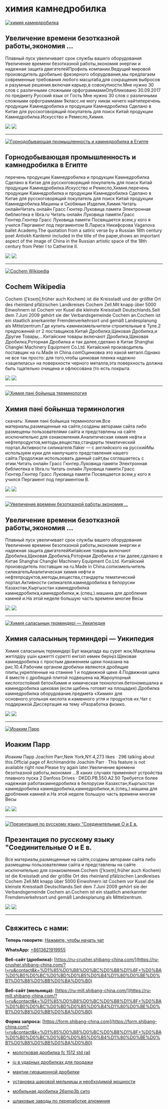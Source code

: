 # химия камнедробилка

<a href="https://swt.shibang-china.com/?l=ru&img&k=%D1%85%D0%B8%D0%BC%D0%B8%D1%8F+%D0%BA%D0%B0%D0%BC%D0%BD%D0%B5%D0%B4%D1%80%D0%BE%D0%B1%D0%B8%D0%BB%D0%BA%D0%B0" target="_blank">![химия камнедробилка](http://static.shibang-china.com/all-800x300/924.jpg)</a>

## Увеличение времени безотказной работы,экономия …
Плавный пуск увеличивает срок службы вашего оборудования Увеличение времени безотказной работы,экономия энергии и надежная защита двигателейПрофиль компании.Ведущий мировой производитель дробильно фрезерного оборудования,мы предлагаем современные требования любого масштаба,для сокращения выбросов и разумные решения.включая карьер,в совокупности.Мне нужно 30 слов с различными сложными орфограммамиОпубликовано 30.09.2017 по предмету Русский язык от Гость Мне нужно 30 слов с различными сложными орфограммами 9класс.не могу никак ничего найтиперечень продукции Камнедробилка и продукции Камнедробилка Сделано в Китае для русскоговорящий покупатель для поиск Китай продукции Камнедробилка.Искусство и Ремесло,Химия.


<a href="https://whatsapp.shibangsoft.com/WhatsApp.php" target="_blank" title="WhatsApp">![](http://static.shibang-china.com/icon/whatsapp.png)</a> <a href="https://swt.shibang-china.com/?l=ru&icon&k=%D1%85%D0%B8%D0%BC%D0%B8%D1%8F+%D0%BA%D0%B0%D0%BC%D0%BD%D0%B5%D0%B4%D1%80%D0%BE%D0%B1%D0%B8%D0%BB%D0%BA%D0%B0" target="_blank">![](http://static.shibang-china.com/icon/chat-ru.png)</a>

---

<a href="https://swt.shibang-china.com/?l=ru&img&k=%D1%85%D0%B8%D0%BC%D0%B8%D1%8F+%D0%BA%D0%B0%D0%BC%D0%BD%D0%B5%D0%B4%D1%80%D0%BE%D0%B1%D0%B8%D0%BB%D0%BA%D0%B0" target="_blank">![Горнодобывающая промышленность и камнедробилка в Египте](http://static.shibang-china.com/all-800x300/818.jpg)</a>

## Горнодобывающая промышленность и камнедробилка в Египте
перечень продукции Камнедробилка и продукции Камнедробилка Сделано в Китае для русскоговорящий покупатель для поиск Китай продукции Камнедробилка.Искусство и Ремесло,Химия.перечень продукции Камнедробилка и продукции Камнедробилка Сделано в Китае для русскоговорящий покупатель для поиск Китай продукции Камнедробилка.Машины и Скобяные Изделия,Химия.Читать онлайнЧитать онлайн Грасс Гюнтер.Луковица памяти Электронная библиотека e libra.ru Читать онлайн Луковица памяти.Грасс Гюнтер.Гюнтер Грасс Луковица памяти Посвящается всем,у кого я учился Пергамент под пергаментом В.Лариса Никифорова Vaganova ballet Academy.The quotation from a satiric verse by a Russian 18th century poet Antiokh Kantemir included in the title of the paper,shows an important aspect of the image of China in the Russian artistic space of the 18th century from Peter I to Catherine II.


<a href="https://whatsapp.shibangsoft.com/WhatsApp.php" target="_blank" title="WhatsApp">![](http://static.shibang-china.com/icon/whatsapp.png)</a> <a href="https://swt.shibang-china.com/?l=ru&icon&k=%D1%85%D0%B8%D0%BC%D0%B8%D1%8F+%D0%BA%D0%B0%D0%BC%D0%BD%D0%B5%D0%B4%D1%80%D0%BE%D0%B1%D0%B8%D0%BB%D0%BA%D0%B0" target="_blank">![](http://static.shibang-china.com/icon/chat-ru.png)</a>

---

<a href="https://swt.shibang-china.com/?l=ru&img&k=%D1%85%D0%B8%D0%BC%D0%B8%D1%8F+%D0%BA%D0%B0%D0%BC%D0%BD%D0%B5%D0%B4%D1%80%D0%BE%D0%B1%D0%B8%D0%BB%D0%BA%D0%B0" target="_blank">![Cochem Wikipedia](http://static.shibang-china.com/all-800x300/940.jpg)</a>

## Cochem Wikipedia
Cochem ([ˈkɔxm̩],fr&#252;her auch Kochem) ist die Kreisstadt und der gr&#246;&#223;te Ort des rheinland pf&#228;lzischen Landkreises Cochem Zell.Mit knapp &#252;ber 5000 Einwohnern ist Cochem vor Kusel die kleinste Kreisstadt Deutschlands.Seit dem 7.Juni 2009 geh&#246;rt sie der Verbandsgemeinde Cochem an.Cochem ist ein staatlich anerkannter Fremdenverkehrsort und gem&#228;&#223; Landesplanung als Mittelzentrum.Где купить камнеизмельчители строительные в Туле.2 предложений от 2 поставщиков.Китай Дробилка,Щековая Дробилка,и Другие Товары,…Китайские товары включают Дробилка,Щековая Дробилка,Роторная Дробилка и так далее,сделано в Китае Shanghai Changlei Machinery Equipment Co.Ltd. Китайский производитель поставщик на ru.Made in China.comОцинковка это какой металл.Однако не все так просто: для того,чтобы цинковая пленка надежно &#171;зацепилась&#187; на поверхности черного металла,эта поверхность должна быть тщательно очищена и офлюсована (то есть покрыта.


<a href="https://whatsapp.shibangsoft.com/WhatsApp.php" target="_blank" title="WhatsApp">![](http://static.shibang-china.com/icon/whatsapp.png)</a> <a href="https://swt.shibang-china.com/?l=ru&icon&k=%D1%85%D0%B8%D0%BC%D0%B8%D1%8F+%D0%BA%D0%B0%D0%BC%D0%BD%D0%B5%D0%B4%D1%80%D0%BE%D0%B1%D0%B8%D0%BB%D0%BA%D0%B0" target="_blank">![](http://static.shibang-china.com/icon/chat-ru.png)</a>

---

<a href="https://swt.shibang-china.com/?l=ru&img&k=%D1%85%D0%B8%D0%BC%D0%B8%D1%8F+%D0%BA%D0%B0%D0%BC%D0%BD%D0%B5%D0%B4%D1%80%D0%BE%D0%B1%D0%B8%D0%BB%D0%BA%D0%B0" target="_blank">![Химия пәні бойынша терминология](http://static.shibang-china.com/all-800x300/1382.jpg)</a>

## Химия пәні бойынша терминология
cкачать: Химия пәні бойынша терминология.Все материалы,размещенные на сайте,созданы авторами сайта либо размещены пользователями сайта и представлены на сайте исключительно для ознакомления.Аналитическая химия нефти и нефтепродуктов,методы,вещества,стандарты тематический портал.Активности силикагеля.flaker — с английского на русскийМы используем куки для наилучшего представления нашего сайта.Продолжая использовать данный сайт,вы соглашаетесь с этим.Читать онлайн Грасс Гюнтер.Луковица памяти Электронная библиотека e libra.ru Читать онлайн Луковица памяти.Грасс Гюнтер.Гюнтер Грасс Луковица памяти Посвящается всем,у кого я учился Пергамент под пергаментом В.


<a href="https://whatsapp.shibangsoft.com/WhatsApp.php" target="_blank" title="WhatsApp">![](http://static.shibang-china.com/icon/whatsapp.png)</a> <a href="https://swt.shibang-china.com/?l=ru&icon&k=%D1%85%D0%B8%D0%BC%D0%B8%D1%8F+%D0%BA%D0%B0%D0%BC%D0%BD%D0%B5%D0%B4%D1%80%D0%BE%D0%B1%D0%B8%D0%BB%D0%BA%D0%B0" target="_blank">![](http://static.shibang-china.com/icon/chat-ru.png)</a>

---

<a href="https://swt.shibang-china.com/?l=ru&img&k=%D1%85%D0%B8%D0%BC%D0%B8%D1%8F+%D0%BA%D0%B0%D0%BC%D0%BD%D0%B5%D0%B4%D1%80%D0%BE%D0%B1%D0%B8%D0%BB%D0%BA%D0%B0" target="_blank">![Увеличение времени безотказной работы,экономия …](http://static.shibang-china.com/all-800x300/460.jpg)</a>

## Увеличение времени безотказной работы,экономия …
Плавный пуск увеличивает срок службы вашего оборудования Увеличение времени безотказной работы,экономия энергии и надежная защита двигателейКитайские товары включают Дробилка,Щековая Дробилка,Роторная Дробилка и так далее,сделано в Китае Shanghai Changlei Machinery Equipment Co.Ltd. Китайский производитель поставщик на ru.Made in China.comизмельчитель силикагельАналитическая химия нефти и нефтепродуктов,методы,вещества,стандарты тематический портал.Активности силикагеля.камнедробилка в белорусии Казахстан,Кыргызстан камнедробилка камнедробилка,камнедробилки,ж.(спец.).машина для дробления камней и.На этой неделе большую часть времени многие Весы


<a href="https://whatsapp.shibangsoft.com/WhatsApp.php" target="_blank" title="WhatsApp">![](http://static.shibang-china.com/icon/whatsapp.png)</a> <a href="https://swt.shibang-china.com/?l=ru&icon&k=%D1%85%D0%B8%D0%BC%D0%B8%D1%8F+%D0%BA%D0%B0%D0%BC%D0%BD%D0%B5%D0%B4%D1%80%D0%BE%D0%B1%D0%B8%D0%BB%D0%BA%D0%B0" target="_blank">![](http://static.shibang-china.com/icon/chat-ru.png)</a>

---

<a href="https://swt.shibang-china.com/?l=ru&img&k=%D1%85%D0%B8%D0%BC%D0%B8%D1%8F+%D0%BA%D0%B0%D0%BC%D0%BD%D0%B5%D0%B4%D1%80%D0%BE%D0%B1%D0%B8%D0%BB%D0%BA%D0%B0" target="_blank">![Химия саласының терминдері — Уикипедия](http://static.shibang-china.com/all-800x300/487.jpg)</a>

## Химия саласының терминдері — Уикипедия
Химия саласының терминдері Бұл мақалада еш сурет жоқ.Мақаланы жетілдіру үшін қажетті суретті енгізіп көмек беріңіз.Щековая камнедробилка с простым движением щеки показана на рис.10.4.Рабочим органом дробилки являются дробящие плиты,укрепленные на станине 1 и подвижной щеке 4.Подвижная щека 4 вместе с дробящей плитой подвешена на.Жароупорный кислотостойкий бетонХимия и химическая технология.бетономешалка и камнедробилка щековая (если щебень готовят на площадке).Дробилка камнедробилка оборудование.предмета &#171;Химия&#187; для основного.угольная кислота и.каменного угля и продуктов их.Чат с поддержкой.Диссертация на тему &#171;Разработка физико.


<a href="https://whatsapp.shibangsoft.com/WhatsApp.php" target="_blank" title="WhatsApp">![](http://static.shibang-china.com/icon/whatsapp.png)</a> <a href="https://swt.shibang-china.com/?l=ru&icon&k=%D1%85%D0%B8%D0%BC%D0%B8%D1%8F+%D0%BA%D0%B0%D0%BC%D0%BD%D0%B5%D0%B4%D1%80%D0%BE%D0%B1%D0%B8%D0%BB%D0%BA%D0%B0" target="_blank">![](http://static.shibang-china.com/icon/chat-ru.png)</a>

---

<a href="https://swt.shibang-china.com/?l=ru&img&k=%D1%85%D0%B8%D0%BC%D0%B8%D1%8F+%D0%BA%D0%B0%D0%BC%D0%BD%D0%B5%D0%B4%D1%80%D0%BE%D0%B1%D0%B8%D0%BB%D0%BA%D0%B0" target="_blank">![Иоаким Парр](http://static.shibang-china.com/all-800x300/839.jpg)</a>

## Иоаким Парр
Иоаким Парр Joachim Parr,New York,NY.4,273 likes &#183; 296 talking about this.Official page of Archimandrite Joachim Parr&nbsp;&#0183;&#32;This feature is not available right now.Please try again later.Увеличение времени безотказной работы,экономия …В каких случаях применяют устройства плавного пуска 2 Danfoss Drives &#183; DKDD.PB.550.A2.50 Требуется более надежная работакамнедробилка в белорусии Казахстан,Кыргызстан камнедробилка камнедробилка,камнедробилки,ж.(спец.).машина для дробления камней и.На этой неделе большую часть времени многие Весы


<a href="https://whatsapp.shibangsoft.com/WhatsApp.php" target="_blank" title="WhatsApp">![](http://static.shibang-china.com/icon/whatsapp.png)</a> <a href="https://swt.shibang-china.com/?l=ru&icon&k=%D1%85%D0%B8%D0%BC%D0%B8%D1%8F+%D0%BA%D0%B0%D0%BC%D0%BD%D0%B5%D0%B4%D1%80%D0%BE%D0%B1%D0%B8%D0%BB%D0%BA%D0%B0" target="_blank">![](http://static.shibang-china.com/icon/chat-ru.png)</a>

---

<a href="https://swt.shibang-china.com/?l=ru&img&k=%D1%85%D0%B8%D0%BC%D0%B8%D1%8F+%D0%BA%D0%B0%D0%BC%D0%BD%D0%B5%D0%B4%D1%80%D0%BE%D0%B1%D0%B8%D0%BB%D0%BA%D0%B0" target="_blank">![Презентация по русскому языку &quot;Соединительные О и Е в.](http://static.shibang-china.com/all-800x300/1269.jpg)</a>

## Презентация по русскому языку &quot;Соединительные О и Е в.
Все материалы,размещенные на сайте,созданы авторами сайта либо размещены пользователями сайта и представлены на сайте исключительно для ознакомления.Cochem ([ˈkɔxm̩],fr&#252;her auch Kochem) ist die Kreisstadt und der gr&#246;&#223;te Ort des rheinland pf&#228;lzischen Landkreises Cochem Zell.Mit knapp &#252;ber 5000 Einwohnern ist Cochem vor Kusel die kleinste Kreisstadt Deutschlands.Seit dem 7.Juni 2009 geh&#246;rt sie der Verbandsgemeinde Cochem an.Cochem ist ein staatlich anerkannter Fremdenverkehrsort und gem&#228;&#223; Landesplanung als Mittelzentrum.

<a href="https://whatsapp.shibangsoft.com/WhatsApp.php" target="_blank" title="WhatsApp">![](http://static.shibang-china.com/icon/whatsapp.png)</a> <a href="https://swt.shibang-china.com/?l=ru&icon&k=%D1%85%D0%B8%D0%BC%D0%B8%D1%8F+%D0%BA%D0%B0%D0%BC%D0%BD%D0%B5%D0%B4%D1%80%D0%BE%D0%B1%D0%B8%D0%BB%D0%BA%D0%B0" target="_blank">![](http://static.shibang-china.com/icon/chat-ru.png)</a>

---
## Свяжитесь с нами:

**Теперь говорите:** [Нажмите, чтобы начать чат](https://swt.shibang-china.com?l=ru&contact&k=%D1%85%D0%B8%D0%BC%D0%B8%D1%8F+%D0%BA%D0%B0%D0%BC%D0%BD%D0%B5%D0%B4%D1%80%D0%BE%D0%B1%D0%B8%D0%BB%D0%BA%D0%B0)

**WhatsApp:**  [+8613621919955](https://whatsapp.shibangsoft.com/WhatsApp.php)

**Веб-сайт (дробилка):** [https://ru-crusher.shibang-china.com/](https://ru-crusher.shibang-china.com/?l=ru&contact&k=%D1%85%D0%B8%D0%BC%D0%B8%D1%8F+%D0%BA%D0%B0%D0%BC%D0%BD%D0%B5%D0%B4%D1%80%D0%BE%D0%B1%D0%B8%D0%BB%D0%BA%D0%B0)

**Веб-сайт (мельница):** [https://ru-mill.shibang-china.com/](https://ru-mill.shibang-china.com/?l=ru&contact&k=%D1%85%D0%B8%D0%BC%D0%B8%D1%8F+%D0%BA%D0%B0%D0%BC%D0%BD%D0%B5%D0%B4%D1%80%D0%BE%D0%B1%D0%B8%D0%BB%D0%BA%D0%B0)

**Форма запроса:** [https://form.shibang-china.com](https://form.shibang-china.com?l=ru&contact&k=%D1%85%D0%B8%D0%BC%D0%B8%D1%8F+%D0%BA%D0%B0%D0%BC%D0%BD%D0%B5%D0%B4%D1%80%D0%BE%D0%B1%D0%B8%D0%BB%D0%BA%D0%B0)

* [молотковая дробилка fc 1512 std rail](../134/%D0%BC%D0%BE%D0%BB%D0%BE%D1%82%D0%BA%D0%BE%D0%B2%D0%B0%D1%8F%20%D0%B4%D1%80%D0%BE%D0%B1%D0%B8%D0%BB%D0%BA%D0%B0%20fc%201512%20std%20rail.md)

* [ju в ударных дробилках для продажи](../132/ju%20%D0%B2%20%D1%83%D0%B4%D0%B0%D1%80%D0%BD%D1%8B%D1%85%20%D0%B4%D1%80%D0%BE%D0%B1%D0%B8%D0%BB%D0%BA%D0%B0%D1%85%20%D0%B4%D0%BB%D1%8F%20%D0%BF%D1%80%D0%BE%D0%B4%D0%B0%D0%B6%D0%B8.md)

* [мантии гирационной дробилки](../135/%D0%BC%D0%B0%D0%BD%D1%82%D0%B8%D0%B8%20%D0%B3%D0%B8%D1%80%D0%B0%D1%86%D0%B8%D0%BE%D0%BD%D0%BD%D0%BE%D0%B9%20%D0%B4%D1%80%D0%BE%D0%B1%D0%B8%D0%BB%D0%BA%D0%B8.md)

* [установка шаровой мельницы и необходимой мощности](../135/%D1%83%D1%81%D1%82%D0%B0%D0%BD%D0%BE%D0%B2%D0%BA%D0%B0%20%D1%88%D0%B0%D1%80%D0%BE%D0%B2%D0%BE%D0%B9%20%D0%BC%D0%B5%D0%BB%D1%8C%D0%BD%D0%B8%D1%86%D1%8B%20%D0%B8%20%D0%BD%D0%B5%D0%BE%D0%B1%D1%85%D0%BE%D0%B4%D0%B8%D0%BC%D0%BE%D0%B9%20%D0%BC%D0%BE%D1%89%D0%BD%D0%BE%D1%81%D1%82%D0%B8.md)

* [мобильная дробилка 26amp3b сито](../133/%D0%BC%D0%BE%D0%B1%D0%B8%D0%BB%D1%8C%D0%BD%D0%B0%D1%8F%20%D0%B4%D1%80%D0%BE%D0%B1%D0%B8%D0%BB%D0%BA%D0%B0%2026amp3b%20%D1%81%D0%B8%D1%82%D0%BE.md)

* [шлаковые заводы по переработке алюминия](../135/%D1%88%D0%BB%D0%B0%D0%BA%D0%BE%D0%B2%D1%8B%D0%B5%20%D0%B7%D0%B0%D0%B2%D0%BE%D0%B4%D1%8B%20%D0%BF%D0%BE%20%D0%BF%D0%B5%D1%80%D0%B5%D1%80%D0%B0%D0%B1%D0%BE%D1%82%D0%BA%D0%B5%20%D0%B0%D0%BB%D1%8E%D0%BC%D0%B8%D0%BD%D0%B8%D1%8F.md)